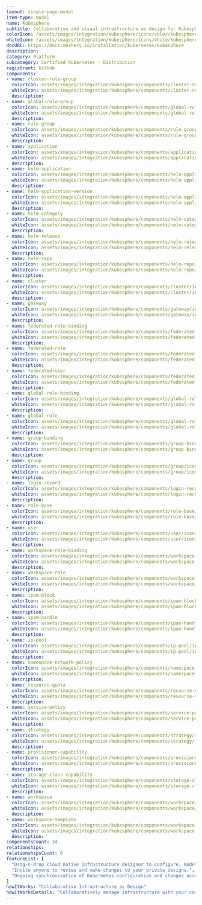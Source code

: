 ```yaml
---
layout: single-page-model
item-type: model
name: Kubesphere
subtitle: Collaborative and visual infrastructure as design for Kubesphere
colorIcon: /assets/images/integration/kubesphere/icons/color/kubesphere-color.svg
whiteIcon: /assets/images/integration/kubesphere/icons/white/kubesphere-white.svg
docURL: https://docs.meshery.io/installation/kubernetes/kubesphere
description: 
category: Platform
subcategory: Certified Kubernetes - Distribution
registrant: Github
components: 
- name: cluster-rule-group
  colorIcon: assets/images/integration/kubesphere/components/cluster-rule-group/icons/color/cluster-rule-group-color.svg
  whiteIcon: assets/images/integration/kubesphere/components/cluster-rule-group/icons/white/cluster-rule-group-white.svg
  description: 
- name: global-rule-group
  colorIcon: assets/images/integration/kubesphere/components/global-rule-group/icons/color/global-rule-group-color.svg
  whiteIcon: assets/images/integration/kubesphere/components/global-rule-group/icons/white/global-rule-group-white.svg
  description: 
- name: rule-group
  colorIcon: assets/images/integration/kubesphere/components/rule-group/icons/color/rule-group-color.svg
  whiteIcon: assets/images/integration/kubesphere/components/rule-group/icons/white/rule-group-white.svg
  description: 
- name: application
  colorIcon: assets/images/integration/kubesphere/components/application/icons/color/application-color.svg
  whiteIcon: assets/images/integration/kubesphere/components/application/icons/white/application-white.svg
  description: 
- name: helm-application
  colorIcon: assets/images/integration/kubesphere/components/helm-application/icons/color/helm-application-color.svg
  whiteIcon: assets/images/integration/kubesphere/components/helm-application/icons/white/helm-application-white.svg
  description: 
- name: helm-application-version
  colorIcon: assets/images/integration/kubesphere/components/helm-application-version/icons/color/helm-application-version-color.svg
  whiteIcon: assets/images/integration/kubesphere/components/helm-application-version/icons/white/helm-application-version-white.svg
  description: 
- name: helm-category
  colorIcon: assets/images/integration/kubesphere/components/helm-category/icons/color/helm-category-color.svg
  whiteIcon: assets/images/integration/kubesphere/components/helm-category/icons/white/helm-category-white.svg
  description: 
- name: helm-release
  colorIcon: assets/images/integration/kubesphere/components/helm-release/icons/color/helm-release-color.svg
  whiteIcon: assets/images/integration/kubesphere/components/helm-release/icons/white/helm-release-white.svg
  description: 
- name: helm-repo
  colorIcon: assets/images/integration/kubesphere/components/helm-repo/icons/color/helm-repo-color.svg
  whiteIcon: assets/images/integration/kubesphere/components/helm-repo/icons/white/helm-repo-white.svg
  description: 
- name: cluster
  colorIcon: assets/images/integration/kubesphere/components/cluster/icons/color/cluster-color.svg
  whiteIcon: assets/images/integration/kubesphere/components/cluster/icons/white/cluster-white.svg
  description: 
- name: gateway
  colorIcon: assets/images/integration/kubesphere/components/gateway/icons/color/gateway-color.svg
  whiteIcon: assets/images/integration/kubesphere/components/gateway/icons/white/gateway-white.svg
  description: 
- name: federated-role-binding
  colorIcon: assets/images/integration/kubesphere/components/federated-role-binding/icons/color/federated-role-binding-color.svg
  whiteIcon: assets/images/integration/kubesphere/components/federated-role-binding/icons/white/federated-role-binding-white.svg
  description: 
- name: federated-role
  colorIcon: assets/images/integration/kubesphere/components/federated-role/icons/color/federated-role-color.svg
  whiteIcon: assets/images/integration/kubesphere/components/federated-role/icons/white/federated-role-white.svg
  description: 
- name: federated-user
  colorIcon: assets/images/integration/kubesphere/components/federated-user/icons/color/federated-user-color.svg
  whiteIcon: assets/images/integration/kubesphere/components/federated-user/icons/white/federated-user-white.svg
  description: 
- name: global-role-binding
  colorIcon: assets/images/integration/kubesphere/components/global-role-binding/icons/color/global-role-binding-color.svg
  whiteIcon: assets/images/integration/kubesphere/components/global-role-binding/icons/white/global-role-binding-white.svg
  description: 
- name: global-role
  colorIcon: assets/images/integration/kubesphere/components/global-role/icons/color/global-role-color.svg
  whiteIcon: assets/images/integration/kubesphere/components/global-role/icons/white/global-role-white.svg
  description: 
- name: group-binding
  colorIcon: assets/images/integration/kubesphere/components/group-binding/icons/color/group-binding-color.svg
  whiteIcon: assets/images/integration/kubesphere/components/group-binding/icons/white/group-binding-white.svg
  description: 
- name: group
  colorIcon: assets/images/integration/kubesphere/components/group/icons/color/group-color.svg
  whiteIcon: assets/images/integration/kubesphere/components/group/icons/white/group-white.svg
  description: 
- name: login-record
  colorIcon: assets/images/integration/kubesphere/components/login-record/icons/color/login-record-color.svg
  whiteIcon: assets/images/integration/kubesphere/components/login-record/icons/white/login-record-white.svg
  description: 
- name: role-base
  colorIcon: assets/images/integration/kubesphere/components/role-base/icons/color/role-base-color.svg
  whiteIcon: assets/images/integration/kubesphere/components/role-base/icons/white/role-base-white.svg
  description: 
- name: user
  colorIcon: assets/images/integration/kubesphere/components/user/icons/color/user-color.svg
  whiteIcon: assets/images/integration/kubesphere/components/user/icons/white/user-white.svg
  description: 
- name: workspace-role-binding
  colorIcon: assets/images/integration/kubesphere/components/workspace-role-binding/icons/color/workspace-role-binding-color.svg
  whiteIcon: assets/images/integration/kubesphere/components/workspace-role-binding/icons/white/workspace-role-binding-white.svg
  description: 
- name: workspace-role
  colorIcon: assets/images/integration/kubesphere/components/workspace-role/icons/color/workspace-role-color.svg
  whiteIcon: assets/images/integration/kubesphere/components/workspace-role/icons/white/workspace-role-white.svg
  description: 
- name: ipam-block
  colorIcon: assets/images/integration/kubesphere/components/ipam-block/icons/color/ipam-block-color.svg
  whiteIcon: assets/images/integration/kubesphere/components/ipam-block/icons/white/ipam-block-white.svg
  description: 
- name: ipam-handle
  colorIcon: assets/images/integration/kubesphere/components/ipam-handle/icons/color/ipam-handle-color.svg
  whiteIcon: assets/images/integration/kubesphere/components/ipam-handle/icons/white/ipam-handle-white.svg
  description: 
- name: ip-pool
  colorIcon: assets/images/integration/kubesphere/components/ip-pool/icons/color/ip-pool-color.svg
  whiteIcon: assets/images/integration/kubesphere/components/ip-pool/icons/white/ip-pool-white.svg
  description: 
- name: namespace-network-policy
  colorIcon: assets/images/integration/kubesphere/components/namespace-network-policy/icons/color/namespace-network-policy-color.svg
  whiteIcon: assets/images/integration/kubesphere/components/namespace-network-policy/icons/white/namespace-network-policy-white.svg
  description: 
- name: resource-quota
  colorIcon: assets/images/integration/kubesphere/components/resource-quota/icons/color/resource-quota-color.svg
  whiteIcon: assets/images/integration/kubesphere/components/resource-quota/icons/white/resource-quota-white.svg
  description: 
- name: service-policy
  colorIcon: assets/images/integration/kubesphere/components/service-policy/icons/color/service-policy-color.svg
  whiteIcon: assets/images/integration/kubesphere/components/service-policy/icons/white/service-policy-white.svg
  description: 
- name: strategy
  colorIcon: assets/images/integration/kubesphere/components/strategy/icons/color/strategy-color.svg
  whiteIcon: assets/images/integration/kubesphere/components/strategy/icons/white/strategy-white.svg
  description: 
- name: provisioner-capability
  colorIcon: assets/images/integration/kubesphere/components/provisioner-capability/icons/color/provisioner-capability-color.svg
  whiteIcon: assets/images/integration/kubesphere/components/provisioner-capability/icons/white/provisioner-capability-white.svg
  description: 
- name: storage-class-capability
  colorIcon: assets/images/integration/kubesphere/components/storage-class-capability/icons/color/storage-class-capability-color.svg
  whiteIcon: assets/images/integration/kubesphere/components/storage-class-capability/icons/white/storage-class-capability-white.svg
  description: 
- name: workspace
  colorIcon: assets/images/integration/kubesphere/components/workspace/icons/color/workspace-color.svg
  whiteIcon: assets/images/integration/kubesphere/components/workspace/icons/white/workspace-white.svg
  description: 
- name: workspace-template
  colorIcon: assets/images/integration/kubesphere/components/workspace-template/icons/color/workspace-template-color.svg
  whiteIcon: assets/images/integration/kubesphere/components/workspace-template/icons/white/workspace-template-white.svg
  description: 
componentsCount: 34
relationships: 
relationshipsCount: 0
featureList: [
  "Drag-n-drop cloud native infrastructure designer to configure, model, and deploy your workloads.",
  "Invite anyone to review and make changes to your private designs.",
  "Ongoing synchronization of Kubernetes configuration and changes across any number of clusters."
]
howItWorks: "Collaborative Infrastructure as Design"
howItWorksDetails: "Collaboratively manage infrastructure with your coworkers synchronously sharing the same designs."
---
```

